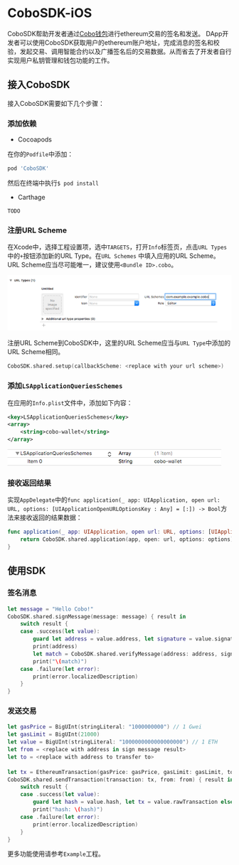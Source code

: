 # CoboSDK-iOS
CoboSDK帮助开发者通过[Cobo钱包](https://cobo.com/)进行ethereum交易的签名和发送。
DApp开发者可以使用CoboSDK获取用户的ethereum账户地址，完成消息的签名和校验，发起交易、调用智能合约以及广播签名后的交易数据。从而省去了开发者自行实现用户私钥管理和钱包功能的工作。

## 接入CoboSDK
接入CoboSDK需要如下几个步骤：

### 添加依赖

- Cocoapods

在你的`Podfile`中添加：
```ruby
pod 'CoboSDK'
```
然后在终端中执行`$ pod install`

- Carthage
```
TODO
```

### 注册URL Scheme
在Xcode中，选择工程设置项，选中`TARGETS`，打开`Info`标签页，点击`URL Types`中的`+`按钮添加新的URL Type。在`URL Schemes` 中填入应用的URL Scheme。URL Scheme应当尽可能唯一，建议使用`<Bundle ID>.cobo`。

![URL Types](Docs/url-types.png)

注册URL Scheme到CoboSDK中，这里的URL Scheme应当与`URL Type`中添加的URL Scheme相同。
```swift
CoboSDK.shared.setup(callbackScheme: <replace with your url scheme>)
```

### 添加```LSApplicationQueriesSchemes```
在应用的```Info.plist```文件中，添加如下内容：
```xml
<key>LSApplicationQueriesSchemes</key>
<array>
    <string>cobo-wallet</string>
</array>
```

![Info.plist](Docs/queries-schemes.png)

### 接收返回结果
实现`AppDelegate`中的`func application(_ app: UIApplication, open url: URL, options: [UIApplicationOpenURLOptionsKey : Any] = [:]) -> Bool`方法来接收返回的结果数据：
```swift
func application(_ app: UIApplication, open url: URL, options: [UIApplicationOpenURLOptionsKey : Any] = [:]) -> Bool {
    return CoboSDK.shared.application(app, open: url, options: options)
}
```

## 使用SDK

### 签名消息
```swift
let message = "Hello Cobo!"
CoboSDK.shared.signMessage(message: message) { result in
    switch result {
    case .success(let value):
        guard let address = value.address, let signature = value.signature else { break }
        print(address)
        let match = CoboSDK.shared.verifyMessage(address: address, signature: signature, message: message)
        print("\(match)")
    case .failure(let error):
        print(error.localizedDescription)
    }
}
```

### 发送交易
```swift
let gasPrice = BigUInt(stringLiteral: "1000000000") // 1 Gwei
let gasLimit = BigUInt(21000)
let value = BigUInt(stringLiteral: "1000000000000000000") // 1 ETH
let from = <replace with address in sign message result>
let to = <replace with address to transfer to>

let tx = EthereumTransaction(gasPrice: gasPrice, gasLimit: gasLimit, to: to, value: value, data: Data())
CoboSDK.shared.sendTransaction(transaction: tx, from: from) { result in
    switch result {
    case .success(let value):
        guard let hash = value.hash, let tx = value.rawTransaction else { break }
        print("hash: \(hash)")
    case .failure(let error):
        print(error.localizedDescription)
    }
}
```

更多功能使用请参考```Example```工程。